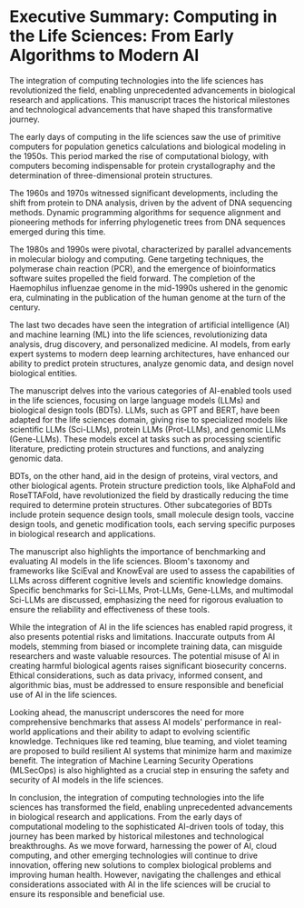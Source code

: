 # Executive Summary: Computing in the Life Sciences: From Early Algorithms to Modern AI

The integration of computing technologies into the life sciences has revolutionized the field, enabling unprecedented advancements in biological research and applications. This manuscript traces the historical milestones and technological advancements that have shaped this transformative journey.

The early days of computing in the life sciences saw the use of primitive computers for population genetics calculations and biological modeling in the 1950s. This period marked the rise of computational biology, with computers becoming indispensable for protein crystallography and the determination of three-dimensional protein structures.

The 1960s and 1970s witnessed significant developments, including the shift from protein to DNA analysis, driven by the advent of DNA sequencing methods. Dynamic programming algorithms for sequence alignment and pioneering methods for inferring phylogenetic trees from DNA sequences emerged during this time.

The 1980s and 1990s were pivotal, characterized by parallel advancements in molecular biology and computing. Gene targeting techniques, the polymerase chain reaction (PCR), and the emergence of bioinformatics software suites propelled the field forward. The completion of the Haemophilus influenzae genome in the mid-1990s ushered in the genomic era, culminating in the publication of the human genome at the turn of the century.

The last two decades have seen the integration of artificial intelligence (AI) and machine learning (ML) into the life sciences, revolutionizing data analysis, drug discovery, and personalized medicine. AI models, from early expert systems to modern deep learning architectures, have enhanced our ability to predict protein structures, analyze genomic data, and design novel biological entities.

The manuscript delves into the various categories of AI-enabled tools used in the life sciences, focusing on large language models (LLMs) and biological design tools (BDTs). LLMs, such as GPT and BERT, have been adapted for the life sciences domain, giving rise to specialized models like scientific LLMs (Sci-LLMs), protein LLMs (Prot-LLMs), and genomic LLMs (Gene-LLMs). These models excel at tasks such as processing scientific literature, predicting protein structures and functions, and analyzing genomic data.

BDTs, on the other hand, aid in the design of proteins, viral vectors, and other biological agents. Protein structure prediction tools, like AlphaFold and RoseTTAFold, have revolutionized the field by drastically reducing the time required to determine protein structures. Other subcategories of BDTs include protein sequence design tools, small molecule design tools, vaccine design tools, and genetic modification tools, each serving specific purposes in biological research and applications.

The manuscript also highlights the importance of benchmarking and evaluating AI models in the life sciences. Bloom's taxonomy and frameworks like SciEval and KnowEval are used to assess the capabilities of LLMs across different cognitive levels and scientific knowledge domains. Specific benchmarks for Sci-LLMs, Prot-LLMs, Gene-LLMs, and multimodal Sci-LLMs are discussed, emphasizing the need for rigorous evaluation to ensure the reliability and effectiveness of these tools.

While the integration of AI in the life sciences has enabled rapid progress, it also presents potential risks and limitations. Inaccurate outputs from AI models, stemming from biased or incomplete training data, can misguide researchers and waste valuable resources. The potential misuse of AI in creating harmful biological agents raises significant biosecurity concerns. Ethical considerations, such as data privacy, informed consent, and algorithmic bias, must be addressed to ensure responsible and beneficial use of AI in the life sciences.

Looking ahead, the manuscript underscores the need for more comprehensive benchmarks that assess AI models' performance in real-world applications and their ability to adapt to evolving scientific knowledge. Techniques like red teaming, blue teaming, and violet teaming are proposed to build resilient AI systems that minimize harm and maximize benefit. The integration of Machine Learning Security Operations (MLSecOps) is also highlighted as a crucial step in ensuring the safety and security of AI models in the life sciences.

In conclusion, the integration of computing technologies into the life sciences has transformed the field, enabling unprecedented advancements in biological research and applications. From the early days of computational modeling to the sophisticated AI-driven tools of today, this journey has been marked by historical milestones and technological breakthroughs. As we move forward, harnessing the power of AI, cloud computing, and other emerging technologies will continue to drive innovation, offering new solutions to complex biological problems and improving human health. However, navigating the challenges and ethical considerations associated with AI in the life sciences will be crucial to ensure its responsible and beneficial use.
